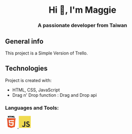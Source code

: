 <h1 align="center">Hi 👋, I'm Maggie</h1>
<h3 align="center">A passionate developer from Taiwan</h3>

## General info

This project is a Simple Version of Trello.

<!-- <img src="https://maggiepractice.s3.amazonaws.com/bookmark.jpg" width="400" /> -->

## Technologies

Project is created with:

- HTML, CSS, JavaScript
- Drag n' Drop function : Drag and Drop api

<h3 align="left">Languages and Tools:</h3>
<p align="left"> <a href="https://www.w3.org/html/" target="_blank"> <img src="https://raw.githubusercontent.com/devicons/devicon/master/icons/html5/html5-original-wordmark.svg" alt="html5" width="40" height="40"/> </a> <a href="https://developer.mozilla.org/en-US/docs/Web/JavaScript" target="_blank"> <img src="https://raw.githubusercontent.com/devicons/devicon/master/icons/javascript/javascript-original.svg" alt="javascript" width="40" height="40"/> </a> </p>
